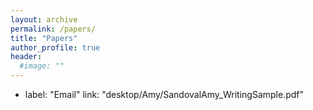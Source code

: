 ```yaml
---
layout: archive
permalink: /papers/
title: "Papers"
author_profile: true
header:
  #image: ""
---
```

- label: "Email"
link: "‎⁨desktop/Amy/SandovalAmy_WritingSample.pdf⁩"
